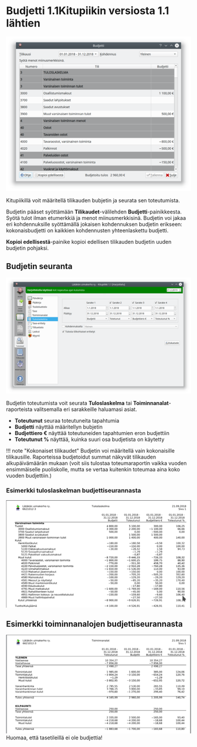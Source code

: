 # Budjetti <span class=ver>1.1<span class=selite>Kitupiikin versiosta 1.1 lähtien</span></span>

![](budjetti.png)

Kitupiikillä voit määritellä tilikauden bubjetin ja seurata sen toteutumista.

Budjetin pääset syöttämään **Tilikaudet**-välilehden **Budjetti**-painikkeesta. Syötä tulot ilman etumerkkiä ja menot miinusmerkkisinä. Budjetin voi jakaa eri kohdennuksille syöttämällä jokaisen kohdennuksen budjetin erikseen: kokonaisbudjetti on kaikkien kohdennusten yhteenlaskettu budjetti.

**Kopioi edellisestä**-painike kopioi edellisen tilikauden budjetin uuden budjetin pohjaksi.

## Budjetin seuranta

![](raportti.png)

Budjetin toteutumista voit seurata **Tuloslaskelma** tai **Toiminnanalat**-raporteista valitsemalla eri sarakkeille haluamasi asiat.

* **Toteutunut** seuraa toteutuneita tapahtumia
* **Budjetti** näyttää määritellyn bubjetin
* **Budjettiero €** näyttää toteutuneiden tapahtumien eron budjettiin
* **Toteutunut %** näyttää, kuinka suuri osa budjetista on käytetty

!!! note "Kokonaiset tilikaudet"
    Budjetin voi määritellä vain kokonaisille tilikausille. Raporteissa budjetoidut summat näkyvät tilikauden alkupäivämäärän mukaan (voit siis tulostaa toteumaraportin vaikka vuoden ensimmäiselle puoliskolle, mutta se vertaa kuitenkin toteumaa aina koko vuoden budjettiin.)


### Esimerkki tuloslaskelman budjettiseurannasta
![](tulosvertailu.png)

## Esimerkki toiminnanalojen budjettiseurannasta
![](alavertailu.png)
Huomaa, että tasetileillä ei ole budjettia!

